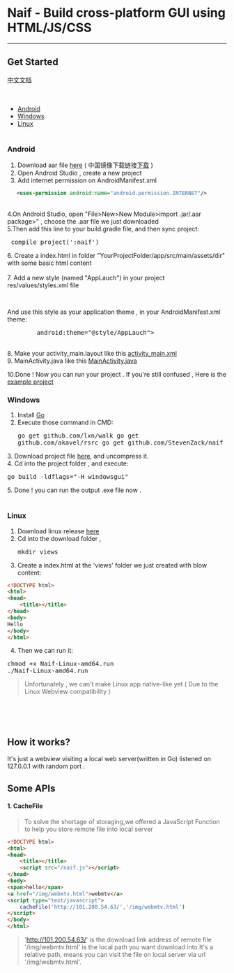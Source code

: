 # Naif - Build cross-platform GUI using HTML/JS/CSS
***
## Get Started
<a href="https://github.com/StevenZack/naif/blob/master/README-zh.md">中文文档</a><br><br><br>
- <a href="#android">Android</a>
- <a href="windows">Windows</a>
- <a href="linux">Linux</a>
<br><br>
### <a name="android">Android</a>

 1. Download aar file <a href="https://github.com/StevenZack/naif/releases/download/latest/naif-android.aar">here</a> ( 中国镜像下载链接<a href="https://github.com/StevenZack/naif/releases/download/latest/naif-android.aar">下载</a> )<br>
 2. Open Android Studio , create a new project<br>
 3. Add internet permission on AndroidManifest.xml
 ```xml
    <uses-permission android:name="android.permission.INTERNET"/>
```
<br>
4.On Android Studio, open "File>New>New Module>import .jar/.aar package>" ,  choose the .aar file we just downloaded  <br>
5.Then add this line to your build.gradle file, and then sync project:
<pre> compile project(':naif')</pre>
 6. Create a index.html in folder "YourProjectFolder/app/src/main/assets/dir"  with some basic html content<br>
<br>
 7. Add a new style (named "AppLauch") in your project res/values/styles.xml file
<pre>
    <style name="AppLauch">
        <item name="android:windowBackground">@mipmap/ic_launcher</item>
    </style>
</pre>
And use this style as your application theme ,  in your AndroidManifest.xml theme:<br>
<pre>
        android:theme="@style/AppLauch">
</pre>
<br>
 8. Make your activity_main.layout like this <a href="https://github.com/StevenZack/naif-android-example/blob/master/app/src/main/res/layout/activity_main.xml" target="_blank">activity_main.xml</a><br>
 9. MainActivity.java like this <a href="https://github.com/StevenZack/naif-android-example/blob/master/app/src/main/java/io/github/naife/stevenzack/myapplication/MainActivity.java" target="_blank">MainActivity.java</a>
<br>

10.Done ! Now you can run your project . If you're still confused , Here is the <a href="https://github.com/StevenZack/naif-android-example">example project</a><br>

### <a name="windows">Windows</a>
1. Install <a href="http://golang.org/">Go</a>
2. Execute those command in CMD:<pre>go get github.com/lxn/walk
go get github.com/akavel/rsrc
go get github.com/StevenZack/naif
</pre>
3. Download project file <a href="https://github.com/StevenZack/naif/releases/download/latest/Naif-Windows-x86.7z">here</a>, and uncompress it.<br>
4. Cd into the project folder , and execute:<pre>go build -ldflags="-H windowsgui"</pre>
5. Done ! you can run the output .exe file now .
<br><br>

### <a name="linux">Linux</a>

1. Download linux release <a href="https://github.com/StevenZack/naif/releases/download/latest/Naif-Linux-amd64.run">here</a>
2. Cd into the download folder , <pre>mkdir views</pre>
3. Create a index.html at the 'views' folder we just created with blow content:
```html
<!DOCTYPE html>
<html>
<head>
	<title></title>
</head>
<body>
Hello
</body>
</html>
```
4. Then we can run it:
<pre>
chmod +x Naif-Linux-amd64.run
./Naif-Linux-amd64.run
</pre>
> Unfortunately , we can't make Linux app native-like yet ( Due to the Linux Webview compatibility )


<br><br><br>
## How it works?
It's just a webview visiting a local web server(written in Go) listened on 127.0.0.1 with random port .

## Some APIs
#### 1. CacheFile 
> To solve the shortage of storaging,we offered a JavaScript Function to help you store remote file into local server
``` html
<!DOCTYPE html>
<html>
<head>
	<title></title>
	<script src="/naif.js"></script>
</head>
<body>
<span>hello</span>
<a href="/img/webmtv.html">webmtv</a>
<script type="text/javascript">
	cacheFile('http://101.200.54.63/','/img/webmtv.html')
</script>
</body>
</html>
```
> 'http://101.200.54.63/' is the download link address of remote file<br>
'/img/webmtv.html' is the local path you want download into.It's a relative path, means you can visit the file on local server via url '/img/webmtv.html'.<br>
